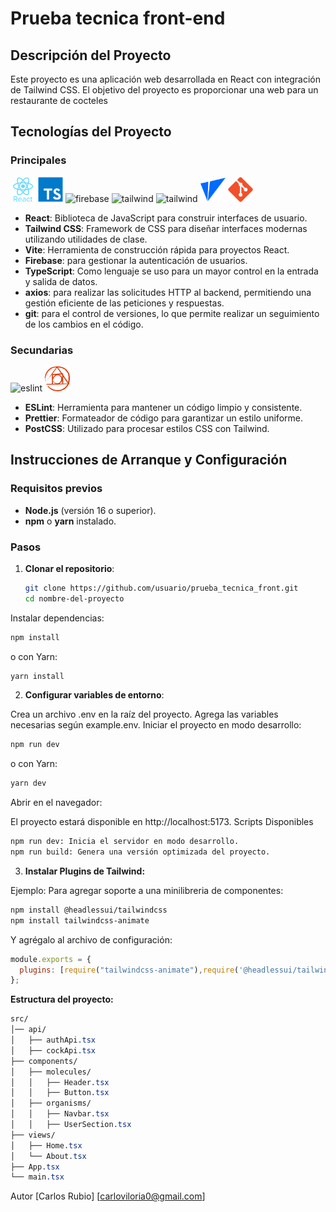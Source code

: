 # Prueba tecnica front-end

## Descripción del Proyecto
Este proyecto es una aplicación web desarrollada en React con integración de Tailwind CSS. El objetivo del proyecto es proporcionar una web para un restaurante de cocteles
## Tecnologías del Proyecto
### Principales

<img src="https://raw.githubusercontent.com/devicons/devicon/master/icons/react/react-original-wordmark.svg" alt="react" width="40" height="40"/> 
<img src="https://raw.githubusercontent.com/devicons/devicon/master/icons/typescript/typescript-original.svg" 
alt="typescript" width="40" height="40"/>
<img src="https://www.vectorlogo.zone/logos/firebase/firebase-icon.svg" alt="firebase" width="40" height="40"/>
<img src="https://www.vectorlogo.zone/logos/tailwindcss/tailwindcss-icon.svg" alt="tailwind" width="40" height="40"/>
<img src="https://www.vectorlogo.zone/logos/axios/axios-icon.svg" alt="tailwind" width="40" height="40"/>
<img src="https://raw.githubusercontent.com/devicons/devicon/master/icons/vite/vite-original.svg" alt="vitw" width="40" height="40"/>
<img src="https://raw.githubusercontent.com/devicons/devicon/master/icons/git/git-original.svg" alt="vitw" width="40" height="40"/>

- **React**: Biblioteca de JavaScript para construir interfaces de usuario. 
- **Tailwind CSS**: Framework de CSS para diseñar interfaces modernas utilizando utilidades de clase.
- **Vite**: Herramienta de construcción rápida para proyectos React.
- **Firebase**:  para gestionar la autenticación de usuarios.
- **TypeScript**: Como lenguaje se uso para un mayor control en la entrada y salida de datos. 
- **axios**: para realizar las solicitudes HTTP al backend, permitiendo una gestión eficiente de las peticiones y respuestas. 
- **git**: para el control de versiones, lo que permite realizar un seguimiento de los cambios en el código. 

### Secundarias
<img src="https://www.vectorlogo.zone/logos/eslint/eslint-icon.svg" alt="eslint" width="40" height="40"/>
<img src="https://raw.githubusercontent.com/devicons/devicon/master/icons/postcss/postcss-original.svg" alt="vitw" height="40"/>

- **ESLint**: Herramienta para mantener un código limpio y consistente.
- **Prettier**: Formateador de código para garantizar un estilo uniforme.
- **PostCSS**: Utilizado para procesar estilos CSS con Tailwind.

## Instrucciones de Arranque y Configuración
### Requisitos previos
- **Node.js** (versión 16 o superior).
- **npm** o **yarn** instalado.

### Pasos
1. **Clonar el repositorio**:
   ```bash
   git clone https://github.com/usuario/prueba_tecnica_front.git
   cd nombre-del-proyecto
   ```
 Instalar dependencias:

 ```bash
npm install
```
 o con Yarn:

```bash
yarn install
```
2. **Configurar variables de entorno**:

Crea un archivo .env en la raíz del proyecto.
Agrega las variables necesarias según example.env.
Iniciar el proyecto en modo desarrollo:

```bash
npm run dev
```
o con Yarn:

```bash
yarn dev
```
Abrir en el navegador:

El proyecto estará disponible en http://localhost:5173. 
Scripts Disponibles
```bash
npm run dev: Inicia el servidor en modo desarrollo.
npm run build: Genera una versión optimizada del proyecto.
```

3. **Instalar Plugins de Tailwind:**

Ejemplo: Para agregar soporte a una minilibreria de componentes:

```bash
npm install @headlessui/tailwindcss
npm install tailwindcss-animate
```
Y agrégalo al archivo de configuración:
```javascript
module.exports = {
  plugins: [require("tailwindcss-animate"),require('@headlessui/tailwindcss')],
};
```

**Estructura del proyecto:**
```css
src/
│── api/
│   ├── authApi.tsx
│   ├── cockApi.tsx
├── components/
│   ├── molecules/
│   │   ├── Header.tsx
│   │   ├── Button.tsx
│   ├── organisms/
│   │   ├── Navbar.tsx
│   │   ├── UserSection.tsx
├── views/
│   ├── Home.tsx
│   └── About.tsx
├── App.tsx
└── main.tsx
```
Autor
[Carlos Rubio]
[carloviloria0@gmail.com]
